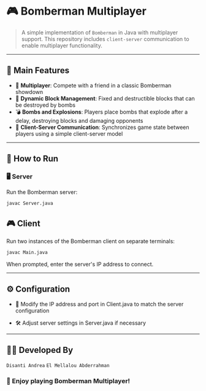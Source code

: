 # 🎮 Bomberman Multiplayer

> A simple implementation of `Bomberman` in Java with multiplayer support. This repository includes `client-server` communication to enable multiplayer functionality.

---

## 🌟 Main Features

- 👥 **Multiplayer**: Compete with a friend in a classic Bomberman showdown  
- 🧱 **Dynamic Block Management**: Fixed and destructible blocks that can be destroyed by bombs  
- 💣 **Bombs and Explosions**: Players place bombs that explode after a delay, destroying blocks and damaging opponents  
- 🔄 **Client-Server Communication**: Synchronizes game state between players using a simple client-server model  

---

## 🚀 How to Run

### 🖥️ Server
Run the Bomberman server:

```bash
javac Server.java
```

## 🎮 Client
Run two instances of the Bomberman client on separate terminals:

```bash
javac Main.java
```
When prompted, enter the server's IP address to connect.

---

## ⚙️ Configuration
- 🔧 Modify the IP address and port in Client.java to match the server configuration

- 🛠️ Adjust server settings in Server.java if necessary

---

## 🧑‍💻 Developed By

`Disanti Andrea`
`El Mellalou Abderrahman`

### 🎉 Enjoy playing Bomberman Multiplayer!
